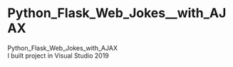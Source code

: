 # Python_Flask_Web_Jokes__with_AJAX
Python_Flask_Web_Jokes_with_AJAX   
I built project in Visual Studio 2019
